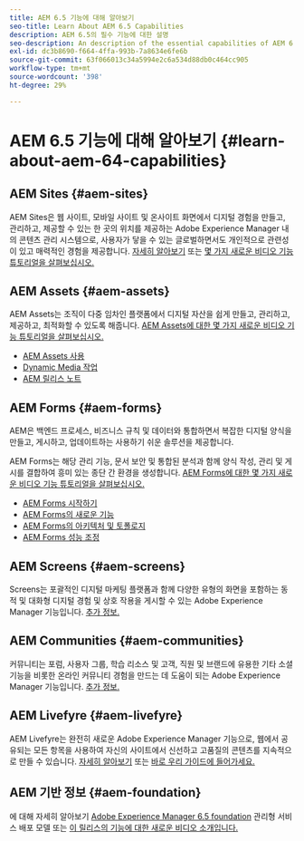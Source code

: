 ```yaml
---
title: AEM 6.5 기능에 대해 알아보기
seo-title: Learn About AEM 6.5 Capabilities
description: AEM 6.5의 필수 기능에 대한 설명
seo-description: An description of the essential capabilities of AEM 6.5
exl-id: dc3b8690-f664-4ffa-993b-7a8634e6fe6b
source-git-commit: 63f066013c34a5994e2c6a534d88db0c464cc905
workflow-type: tm+mt
source-wordcount: '398'
ht-degree: 29%

---
```


# AEM 6.5 기능에 대해 알아보기 {#learn-about-aem-64-capabilities}

## AEM Sites {#aem-sites}

AEM Sites은 웹 사이트, 모바일 사이트 및 온사이트 화면에서 디지털 경험을 만들고, 관리하고, 제공할 수 있는 한 곳의 위치를 제공하는 Adobe Experience Manager 내의 콘텐츠 관리 시스템으로, 사용자가 닿을 수 있는 글로벌하면서도 개인적으로 관련성이 있고 매력적인 경험을 제공합니다. [자세히 알아보기](https://www.adobe.com/marketing-cloud/enterprise-content-management/web-cms.html) 또는 [몇 가지 새로운 비디오 기능 튜토리얼을 살펴보십시오.](https://helpx.adobe.com/experience-manager/kt/sites/index/aem-6-5-sites.html)

## AEM Assets {#aem-assets}

AEM Assets는 조직이 다중 임차인 플랫폼에서 디지털 자산을 쉽게 만들고, 관리하고, 제공하고, 최적화할 수 있도록 해줍니다. [AEM Assets에 대한 몇 가지 새로운 비디오 기능 튜토리얼을 살펴보십시오.](https://helpx.adobe.com/experience-manager/kt/assets/index/aem-6-4-assets.html)

* [AEM Assets 사용](/help/assets/manage-assets.md)
* [Dynamic Media 작업](/help/assets/dynamic-media.md)
* [AEM 릴리스 노트](/help/release-notes/release-notes.md)

## AEM Forms {#aem-forms}

AEM은 백엔드 프로세스, 비즈니스 규칙 및 데이터와 통합하면서 복잡한 디지털 양식을 만들고, 게시하고, 업데이트하는 사용하기 쉬운 솔루션을 제공합니다.

AEM Forms는 해당 관리 기능, 문서 보안 및 통합된 분석과 함께 양식 작성, 관리 및 게시를 결합하여 흥미 있는 종단 간 환경을 생성합니다. [AEM Forms에 대한 몇 가지 새로운 비디오 기능 튜토리얼을 살펴보십시오.](https://helpx.adobe.com/experience-manager/kt/forms/index/aem-6-5-forms.html)

* [AEM Forms 시작하기](/help/forms/using/introduction-aem-forms.md)
* [AEM Forms의 새로운 기능](/help/forms/using/whats-new.md)
* [AEM Forms의 아키텍처 및 토폴로지](/help/forms/using/aem-forms-architecture-deployment.md)
* [AEM Forms 성능 조정](/help/forms/using/performance-tuning-aem-forms.md)

## AEM Screens {#aem-screens}

Screens는 포괄적인 디지털 마케팅 플랫폼과 함께 다양한 유형의 화면을 포함하는 동적 및 대화형 디지털 경험 및 상호 작용을 게시할 수 있는 Adobe Experience Manager 기능입니다.  [추가 정보.](https://experienceleague.adobe.com/docs/experience-manager-screens/user-guide/aem-screens-introduction.html)

## AEM Communities {#aem-communities}

커뮤니티는 포럼, 사용자 그룹, 학습 리소스 및 고객, 직원 및 브랜드에 유용한 기타 소셜 기능을 비롯한 온라인 커뮤니티 경험을 만드는 데 도움이 되는 Adobe Experience Manager 기능입니다. [추가 정보.](https://www.adobe.com/marketing-cloud/enterprise-content-management/social-community-cms.html)

## AEM Livefyre {#aem-livefyre}

AEM Livefyre는 완전히 새로운 Adobe Experience Manager 기능으로, 웹에서 공유되는 모든 항목을 사용하여 자신의 사이트에서 신선하고 고품질의 콘텐츠를 지속적으로 만들 수 있습니다. [자세히 알아보기](https://www.adobe.com/marketing-cloud/enterprise-content-management/ugc-content-platform.html) 또는 [바로 우리 가이드에 들어가세요.](https://answers.livefyre.com/product/livefyre-for-adobe-experience-manager-aem/)

## AEM 기반 정보 {#aem-foundation}

에 대해 자세히 알아보기 [Adobe Experience Manager 6.5 foundation](/help/sites-deploying/home.md) 관리형 서비스 배포 모델 또는 [이 릴리스의 기능에 대한 새로운 비디오 소개입니다.](https://helpx.adobe.com/experience-manager/kt/sites/index/aem-6-5-sites.html)
